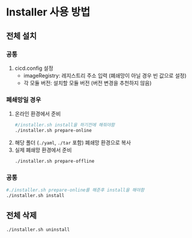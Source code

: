 # Installer 사용 방법

## 전체 설치
### 공통
1. cicd.config 설정
    - imageRegistry: 레지스트리 주소 입력 (폐쇄망이 아닐 경우 빈 값으로 설정)
    - 각 모듈 버전: 설치할 모듈 버전 (버전 변경을 추천하지 않음)
### 폐쇄망일 경우
1. 온라인 환경에서 준비
   ```bash
   #/installer.sh install을 하기전에 해줘야함
   ./installer.sh prepare-online
   ```
2. 해당 폴더 (`./yaml`, `./tar` 포함) 폐쇄망 환경으로 복사
3. 실제 폐쇄망 환경에서 준비
   ```bash
   ./installer.sh prepare-offline
   ```
### 공통
```bash
#./installer.sh prepare-online를 해준후 install을 해야함
./installer.sh install
```

## 전체 삭제
```bash
./installer.sh uninstall
```
